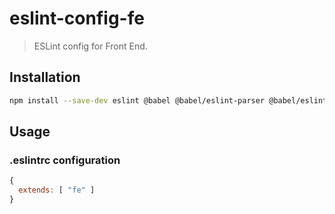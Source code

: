 # eslint-config-fe

> ESLint config for Front End.

## Installation

```bash
npm install --save-dev eslint @babel @babel/eslint-parser @babel/eslint-plugin eslint-config-fe
```

## Usage

### .eslintrc configuration

```js
{
  extends: [ "fe" ]
}
```
